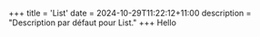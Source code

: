 +++
title = 'List'
date = 2024-10-29T11:22:12+11:00
description = "Description par défaut pour List."
+++
Hello